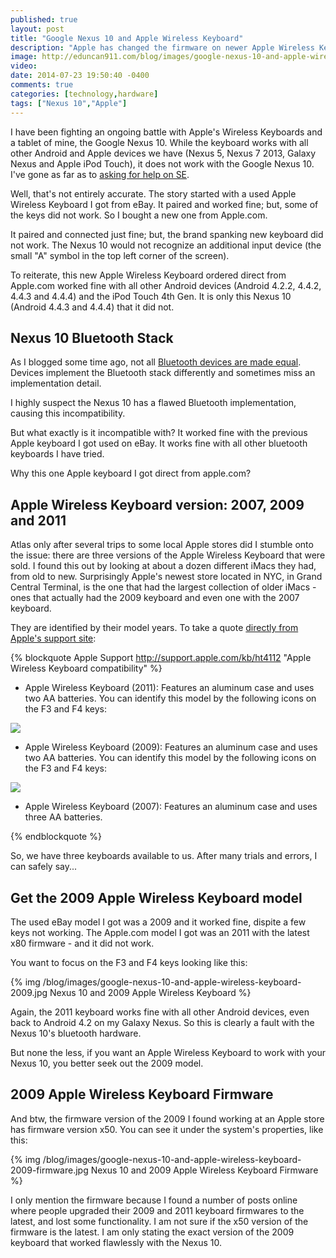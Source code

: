 ```yaml
---
published: true
layout: post
title: "Google Nexus 10 and Apple Wireless Keyboard"
description: "Apple has changed the firmware on newer Apple Wireless Keyboards, causing them not to work with the Nexus 10."
image: http://eduncan911.com/blog/images/google-nexus-10-and-apple-wireless-keyboard-2009.jpg
video: 
date: 2014-07-23 19:50:40 -0400
comments: true
categories: [technology,hardware]
tags: ["Nexus 10","Apple"]
---
```


I have been fighting an ongoing battle with Apple's Wireless Keyboards and a tablet of mine, the Google Nexus 10.  While the keyboard works with all other Android and Apple devices we have (Nexus 5, Nexus 7 2013, Galaxy Nexus and Apple iPod Touch), it does not work with the Google Nexus 10.  I've gone as far as to [asking for help on SE](http://android.stackexchange.com/questions/66496/android-4-4-apple-bluetooth-keyboard-paired-but-not-working).

Well, that's not entirely accurate.  The story started with a used Apple Wireless Keyboard I got from eBay.  It paired and worked fine; but, some of the keys did not work.  So I bought a new one from Apple.com.

It paired and connected just fine; but, the brand spanking new keyboard did not work.  The Nexus 10 would not recognize an additional input device (the small "A" symbol in the top left corner of the screen).

To reiterate, this new Apple Wireless Keyboard ordered direct from Apple.com worked fine with all other Android devices (Android 4.2.2, 4.4.2, 4.4.3 and 4.4.4) and the iPod Touch 4th Gen.  It is only this Nexus 10 (Android 4.4.3 and 4.4.4) that it did not.

## Nexus 10 Bluetooth Stack

As I blogged some time ago, not all [Bluetooth devices are made equal](http://eduncan911.com/blog/archives/bluetooth-expedition-the-right-stuff.html).   Devices implement the Bluetooth stack differently and sometimes miss an implementation detail.

I highly suspect the Nexus 10 has a flawed Bluetooth implementation, causing this incompatibility.

But what exactly is it incompatible with?  It worked fine with the previous Apple keyboard I got used on eBay.  It works fine with all other bluetooth keyboards I have tried.  

Why this one Apple keyboard I got direct from apple.com?

## Apple Wireless Keyboard version: 2007, 2009 and 2011

Atlas only after several trips to some local Apple stores did I stumble onto the issue: there are three versions of the Apple Wireless Keyboard that were sold.  I found this out by looking at about a dozen different iMacs they had, from old to new.  Surprisingly Apple's newest store located in NYC, in Grand Central Terminal, is the one that had the largest collection of older iMacs - ones that actually had the 2009 keyboard and even one with the 2007 keyboard.

They are identified by their model years.  To take a quote [directly from Apple's support site](http://support.apple.com/kb/ht4112):

{% blockquote Apple Support http://support.apple.com/kb/ht4112 "Apple Wireless Keyboard compatibility" %}
* Apple Wireless Keyboard (2011): Features an aluminum case and uses two AA batteries. You can identify this model by the following icons on the F3 and F4 keys:

<img src="http://km.support.apple.com/library/APPLE/APPLECARE_ALLGEOS/HT4112/HT4112_01----en.png" />

* Apple Wireless Keyboard (2009): Features an aluminum case and uses two AA batteries. You can identify this model by the following icons on the F3 and F4 keys:

<img src="http://km.support.apple.com/library/APPLE/APPLECARE_ALLGEOS/HT4112/HT4112_02----en.png" />

* Apple Wireless Keyboard (2007): Features an aluminum case and uses three AA batteries.

{% endblockquote %}

So, we have three keyboards available to us.  After many trials and errors, I can safely say...

## Get the 2009 Apple Wireless Keyboard model

The used eBay model I got was a 2009 and it worked fine, dispite a few keys not working.  The Apple.com model I got was an 2011 with the latest x80 firmware - and it did not work.

You want to focus on the F3 and F4 keys looking like this:

{% img /blog/images/google-nexus-10-and-apple-wireless-keyboard-2009.jpg Nexus 10 and 2009 Apple Wireless Keyboard %}

Again, the 2011 keyboard works fine with all other Android devices, even back to Android 4.2 on my Galaxy Nexus.  So this is clearly a fault with the Nexus 10's bluetooth hardware.

But none the less, if you want an Apple Wireless Keyboard to work with your Nexus 10, you better seek out the 2009 model.

## 2009 Apple Wireless Keyboard Firmware

And btw, the firmware version of the 2009 I found working at an Apple store has firmware version x50.  You can see it under the system's properties, like this:

{% img /blog/images/google-nexus-10-and-apple-wireless-keyboard-2009-firmware.jpg Nexus 10 and 2009 Apple Wireless Keyboard Firmware %}

I only mention the firmware because I found a number of posts online where people upgraded their 2009 and 2011 keyboard firmwares to the latest, and lost some functionality.  I am not sure if the x50 version of the firmware is the latest.  I am only stating the exact version of the 2009 keyboard that worked flawlessly with the Nexus 10.




